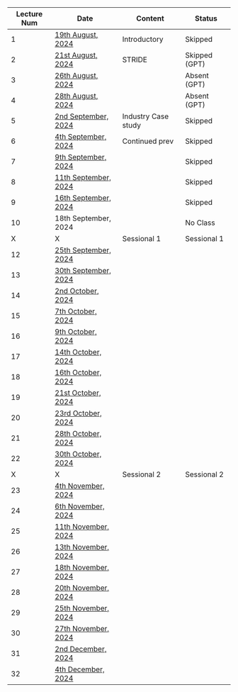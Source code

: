 | Lecture Num | Date                                                                              | Content             | Status        |
| ----------- | --------------------------------------------------------------------------------- | ------------------- | ------------- |
| 1           | [19th August, 2024](SSD/Class%20Notes/1%20-%20SSD%2019th%20August,%202024)        | Introductory        | Skipped       |
| 2           | [21st August, 2024](SSD/Class%20Notes/2%20-%20SSD%2021st%20August,%202024)        | STRIDE              | Skipped (GPT) |
| 3           | [26th August, 2024](SSD/Class%20Notes/3%20-%20SSD%2026th%20August,%202024)        |                     | Absent (GPT)  |
| 4           | [28th August, 2024](SSD/Class%20Notes/4%20-%20SSD%2028th%20August,%202024)        |                     | Absent (GPT)  |
| 5           | [2nd September, 2024](SSD/Class%20Notes/5%20-%20SSD%202nd%20September,%202024)    | Industry Case study | Skipped       |
| 6           | [4th September, 2024](SSD/Class%20Notes/6%20-%20SSD%204th%20September,%202024)    | Continued prev      | Skipped       |
| 7           | [9th September, 2024](SSD/Class%20Notes/7%20-%20SSD%209th%20September,%202024)    |                     | Skipped       |
| 8           | [11th September, 2024](SSD/Class%20Notes/8%20-%20SSD%2011th%20September,%202024)  |                     | Skipped       |
| 9           | [16th September, 2024](SSD/Class%20Notes/9%20-%20SSD%2016th%20September,%202024)  |                     | Skipped       |
| 10          | 18th September, 2024                                                              |                     | No Class      |
| X           | X                                                                                 | Sessional 1         | Sessional 1   |
| 12          | [25th September, 2024](SSD/Class%20Notes/12%20-%20SSD%2025th%20September,%202024) |                     |               |
| 13          | [30th September, 2024](SSD/Class%20Notes/13%20-%20SSD%2030th%20September,%202024) |                     |               |
| 14          | [2nd October, 2024](SSD/Class%20Notes/14%20-%20SSD%202nd%20October,%202024)       |                     |               |
| 15          | [7th October, 2024](SSD/Class%20Notes/15%20-%20SSD%207th%20October,%202024)       |                     |               |
| 16          | [9th October, 2024](SSD/Class%20Notes/16%20-%20SSD%209th%20October,%202024)       |                     |               |
| 17          | [14th October, 2024](SSD/Class%20Notes/17%20-%20SSD%2014th%20October,%202024)     |                     |               |
| 18          | [16th October, 2024](SSD/Class%20Notes/18%20-%20SSD%2016th%20October,%202024)     |                     |               |
| 19          | [21st October, 2024](SSD/Class%20Notes/19%20-%20SSD%2021st%20October,%202024)     |                     |               |
| 20          | [23rd October, 2024](SSD/Class%20Notes/20%20-%20SSD%2023rd%20October,%202024)     |                     |               |
| 21          | [28th October, 2024](SSD/Class%20Notes/21%20-%20SSD%2028th%20October,%202024)     |                     |               |
| 22          | [30th October, 2024](SSD/Class%20Notes/22%20-%20SSD%2030th%20October,%202024)     |                     |               |
| X           | X                                                                                 | Sessional 2         | Sessional 2   |
| 23          | [4th November, 2024](SSD/Class%20Notes/23%20-%20SSD%204th%20November,%202024)     |                     |               |
| 24          | [6th November, 2024](SSD/Class%20Notes/24%20-%20SSD%206th%20November,%202024)     |                     |               |
| 25          | [11th November, 2024](SSD/Class%20Notes/25%20-%20SSD%2011th%20November,%202024)   |                     |               |
| 26          | [13th November, 2024](SSD/Class%20Notes/26%20-%20SSD%2013th%20November,%202024)   |                     |               |
| 27          | [18th November, 2024](SSD/Class%20Notes/27%20-%20SSD%2018th%20November,%202024)   |                     |               |
| 28          | [20th November, 2024](SSD/Class%20Notes/28%20-%20SSD%2020th%20November,%202024)   |                     |               |
| 29          | [25th November, 2024](SSD/Class%20Notes/29%20-%20SSD%2025th%20November,%202024)   |                     |               |
| 30          | [27th November, 2024](SSD/Class%20Notes/30%20-%20SSD%2027th%20November,%202024)   |                     |               |
| 31          | [2nd December, 2024](SSD/Class%20Notes/31%20-%20SSD%202nd%20December,%202024)     |                     |               |
| 32          | [4th December, 2024](SSD/Class%20Notes/32%20-%20SSD%204th%20December,%202024)     |                     |               |